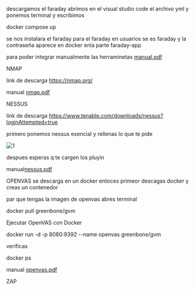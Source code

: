 descargamos el faraday abrimos en el visual studio code el archivo yml y ponemos terminal y escribimos 


docker compose up


se nos instalara el faraday para el faraday en usuarios se es faraday y la contraseña aparece en docker enla parte faraday-app

para poder integrar manualmente las herraminetas 
[manual.pdf](https://github.com/user-attachments/files/18424763/manual.pdf)


NMAP

link de descarga https://nmap.org/

manual [nmap.pdf](https://github.com/user-attachments/files/18491187/nmap.pdf)


NESSUS 

link de descarga https://www.tenable.com/downloads/nessus?loginAttempted=true

primero ponemos nessus esencial y rellenas lo que te pide

![1](https://github.com/user-attachments/assets/c3d860fe-354e-4e22-933a-de8023264ddf)

despues esperas q te cargen los pluyin 

manual[nessus.pdf](https://github.com/user-attachments/files/18491289/nessus.pdf)


OPENVAS
se descarga en un docker entoces primeor descagas docker y creas un contenedor 

par que tengas la imagen de openvas abres terminal

docker pull greenbone/gvm

Ejecutar OpenVAS con Docker

docker run -d -p 8080:9392 --name openvas greenbone/gvm

verificas

docker ps

manual [openvas.pdf](https://github.com/user-attachments/files/18491338/openvas.pdf)

ZAP












